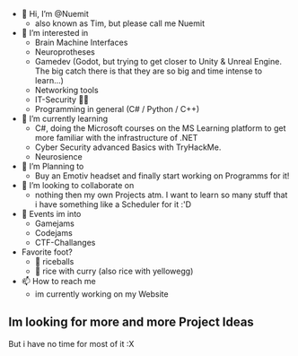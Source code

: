 - 👋 Hi, I’m @Nuemit
  - also known as Tim, but please call me Nuemit
- 👀 I’m interested in
  - Brain Machine Interfaces
  - Neuroprotheses
  - Gamedev (Godot, but trying to get closer to Unity & Unreal Engine. The big catch there is that they are so big and time intense to learn...)
  - Networking tools
  - IT-Security 👨‍💻
  - Programming in general (C# / Python / C++)
- 🌱 I’m currently learning 
  - C#, doing the Microsoft courses on the MS Learning platform to get more familiar with the infrastructure of .NET
  - Cyber Security advanced Basics with TryHackMe.
  - Neurosience
- 💜 I’m Planning to
  - Buy an Emotiv headset and finally start working on Programms for it!
- 💞️ I’m looking to collaborate on 
  - nothing then my own Projects atm. I want to learn so many stuff that i have something like a Scheduler for it :'D
- 🧠 Events im into
  - Gamejams
  - Codejams
  - CTF-Challanges
- Favorite foot?
  - 🍙 riceballs 
  - 🍛 rice with curry (also rice with yellowegg)
- 📫 How to reach me
  - im currently working on my Website
  
## Im looking for more and more Project Ideas
But i have no time for most of it :X
